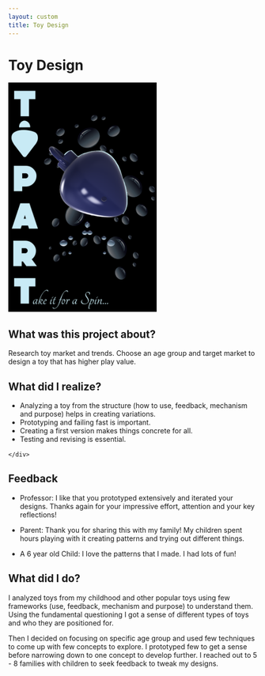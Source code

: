 ```yaml
---
layout: custom
title: Toy Design
---
```

# Toy Design

<div markdown="0" class="grid-container">
	<div class="grid-child">
    	<img src="artifacts/Poster-ToyDesign.png" width="300" height="464"/>
	</div>
	<div class="grid-child">
		<h2>What was this project about?</h2>
		<p>Research toy market and trends. Choose an age group and target market to design a toy that has higher play value. </p>
		<h2>What did I realize?</h2>
		<ul>
			<li>Analyzing a toy from the structure (how to use, feedback, mechanism and purpose) helps in creating variations.</li>
			<li>Prototyping and failing fast is important.</li>
			<li>Creating a first version makes things concrete for all.</li>
			<li>Testing and revising is essential.</li>
		</ul>

	</div>
</div>


## Feedback
* Professor: I like that you prototyped extensively and iterated your designs. Thanks again for your impressive effort, attention and your key reflections!

* Parent: Thank you for sharing this with my family! My children spent hours playing with it creating patterns and trying out different things.

* A 6 year old Child: I love the patterns that I made. I had lots of fun!

## What did I do?

I analyzed toys from my childhood and other popular toys using few frameworks (use, feedback, mechanism and purpose) to understand them. Using the fundamental questioning I got a sense of different types of toys and who they are positioned for. 

Then I decided on focusing on specific age group and used few techniques to come up with few concepts to explore. I prototyped few to get a sense before narrowing down to one concept to develop further. I reached out to 5 - 8 families with children to seek feedback to tweak my designs. 


